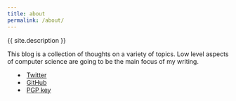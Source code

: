 ```yaml
---
title: about
permalink: /about/
---
```


<!-- <p class="lead"><a href="http://github.com/gfjaru/Kiko">Kiko</a> is a theme for <a href="http://jekyllrb.com">Jekyll</a>, the static site generator.</p>

Kiko is simple, lightweight theme. It's designed and developed by [@gfjaru](https://twitter.com/gfjaru).
 -->
<!-- <p style="text-align: center;color: #c0c0c0;">{{ site.description }}</p> -->
<p >{{ site.description }}</p>
<p>This blog is a collection of thoughts on a variety of topics. Low level aspects of computer science are going to be the main focus of my writing.</p>
<ul style="list-style:inside">
    <li><a href="https://twitter.com/imshxdow">Twitter</a></li>
    <li><a href="https://github.com/shxdow">GitHub</a></li>
    <li><a href="/assets/key.html">PGP key</a></li>
</ul>
<!-- <hr> -->
<!-- <a href="/assets/public.asc" target="_blank">test</a> -->
